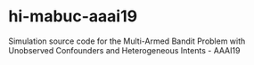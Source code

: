 # hi-mabuc-aaai19
Simulation source code for the Multi-Armed Bandit Problem with Unobserved Confounders and Heterogeneous Intents - AAAI19

